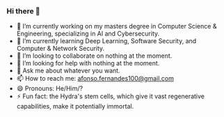 ### Hi there 👋

- 🔭 I’m currently working on my masters degree in Computer Science & Engineering, specializing in AI and Cybersecurity.
- 🌱 I’m currently learning Deep Learning, Software Security, and Computer & Network Security.
- 👯 I’m looking to collaborate on nothing at the moment.
- 🤔 I’m looking for help with nothing at the moment.
- 💬 Ask me about whatever you want.
- 📫 How to reach me: afonso.fernandes100@gmail.com
- 😄 Pronouns: He/Him/?
- ⚡ Fun fact: the Hydra's stem cells, which give it vast regenerative capabilities, make it potentially immortal.

<!--
**MrIceHavoc/MrIceHavoc** is a ✨ _special_ ✨ repository because its `README.md` (this file) appears on your GitHub profile.
-->
